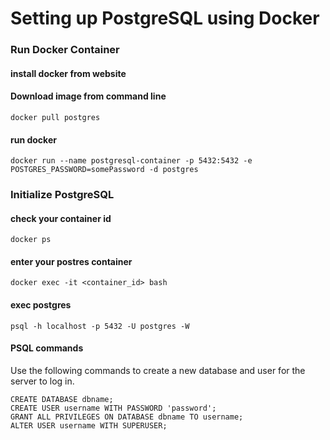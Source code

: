 # Setting up PostgreSQL using Docker

### Run Docker Container

#### install docker from website
#### Download image from command line
```
docker pull postgres
```
#### run docker
```
docker run --name postgresql-container -p 5432:5432 -e POSTGRES_PASSWORD=somePassword -d postgres
```

### Initialize PostgreSQL

#### check your container id
```
docker ps
```
#### enter your postres container
```
docker exec -it <container_id> bash
```
#### exec postgres
```
psql -h localhost -p 5432 -U postgres -W
```
#### PSQL commands
Use the following commands to create a new database and user for the server to log in.
```
CREATE DATABASE dbname;
CREATE USER username WITH PASSWORD 'password';
GRANT ALL PRIVILEGES ON DATABASE dbname TO username;
ALTER USER username WITH SUPERUSER;
```